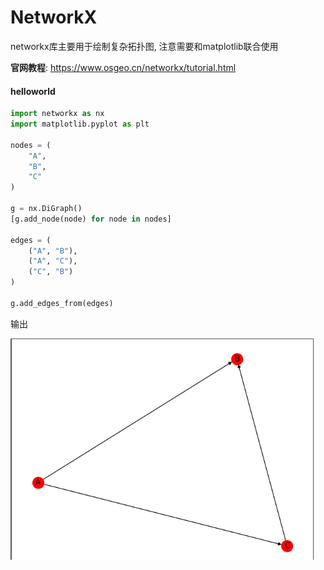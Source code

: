 # NetworkX

networkx库主要用于绘制复杂拓扑图, 注意需要和matplotlib联合使用

**官网教程**: https://www.osgeo.cn/networkx/tutorial.html

#### helloworld

```python
import networkx as nx
import matplotlib.pyplot as plt

nodes = (
    "A",
    "B",
    "C"
)

g = nx.DiGraph()
[g.add_node(node) for node in nodes]

edges = (
    ("A", "B"),
    ("A", "C"),
    ("C", "B")
)

g.add_edges_from(edges)
```

输出

![image-20210320191533187](image/README/image-20210320191533187.png)